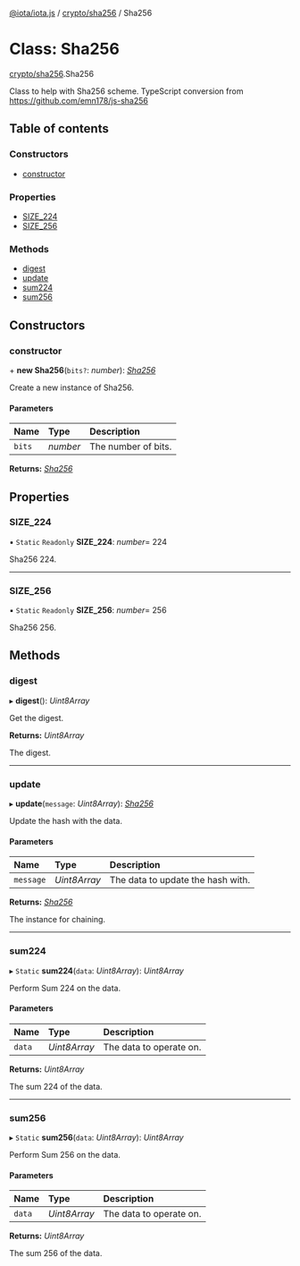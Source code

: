 [@iota/iota.js](../README.md) / [crypto/sha256](../modules/crypto_sha256.md) / Sha256

# Class: Sha256

[crypto/sha256](../modules/crypto_sha256.md).Sha256

Class to help with Sha256 scheme.
TypeScript conversion from https://github.com/emn178/js-sha256

## Table of contents

### Constructors

- [constructor](crypto_sha256.sha256.md#constructor)

### Properties

- [SIZE\_224](crypto_sha256.sha256.md#size_224)
- [SIZE\_256](crypto_sha256.sha256.md#size_256)

### Methods

- [digest](crypto_sha256.sha256.md#digest)
- [update](crypto_sha256.sha256.md#update)
- [sum224](crypto_sha256.sha256.md#sum224)
- [sum256](crypto_sha256.sha256.md#sum256)

## Constructors

### constructor

\+ **new Sha256**(`bits?`: *number*): [*Sha256*](crypto_sha256.sha256.md)

Create a new instance of Sha256.

#### Parameters

| Name | Type | Description |
| :------ | :------ | :------ |
| `bits` | *number* | The number of bits. |

**Returns:** [*Sha256*](crypto_sha256.sha256.md)

## Properties

### SIZE\_224

▪ `Static` `Readonly` **SIZE\_224**: *number*= 224

Sha256 224.

___

### SIZE\_256

▪ `Static` `Readonly` **SIZE\_256**: *number*= 256

Sha256 256.

## Methods

### digest

▸ **digest**(): *Uint8Array*

Get the digest.

**Returns:** *Uint8Array*

The digest.

___

### update

▸ **update**(`message`: *Uint8Array*): [*Sha256*](crypto_sha256.sha256.md)

Update the hash with the data.

#### Parameters

| Name | Type | Description |
| :------ | :------ | :------ |
| `message` | *Uint8Array* | The data to update the hash with. |

**Returns:** [*Sha256*](crypto_sha256.sha256.md)

The instance for chaining.

___

### sum224

▸ `Static` **sum224**(`data`: *Uint8Array*): *Uint8Array*

Perform Sum 224 on the data.

#### Parameters

| Name | Type | Description |
| :------ | :------ | :------ |
| `data` | *Uint8Array* | The data to operate on. |

**Returns:** *Uint8Array*

The sum 224 of the data.

___

### sum256

▸ `Static` **sum256**(`data`: *Uint8Array*): *Uint8Array*

Perform Sum 256 on the data.

#### Parameters

| Name | Type | Description |
| :------ | :------ | :------ |
| `data` | *Uint8Array* | The data to operate on. |

**Returns:** *Uint8Array*

The sum 256 of the data.
